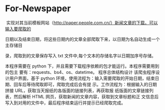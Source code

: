 # For-Newspaper

​ 实现对其当前模板网站（http://paper.people.com.cn/）新闻文章的下载。可以输入要爬取的

日期以及结束日期，将这些日期内的文章全部爬取下来，以日期为名自动生成一个主存储目

录，爬取到的文章保存写入 txt 文件中,每个文本的存储名字以日期加序号存储。

  本程序需要在 python 下，并且需要下载程序依赖的包才能运行。本程序需要用到的包主
要有：requests、bs4、os、datetime。
程序总体结构设计
​ 该爬虫程序设计用户界面，基于 python 环境，使用流程为：输入需要爬取的开始日期，结束日期、回车后等待爬取即可，爬取完成后会有提 示。工作流程为：根据输入的日期拼接 URL，获取当天报纸的各版面的链接列表，再获取报 纸版面的文章链接列表，然后解析 HTML 网页，获取新闻的文章内容，获取到文章标题和正 文信息后写入到对用的文件中，最后程序结束运行并提示已经爬取完成。

